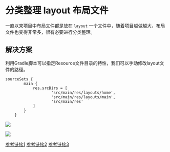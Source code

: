 # 分类整理 layout 布局文件

一直以来项目中布局文件都是放在 `layout` 一个文件中，随着项目越做越大，布局文件也变得非常多，很有必要进行分类整理。
## 解决方案
利用Gradle脚本可以指定Resource文件目录的特性，我们可以手动修改layout文件的路径。
```
sourceSets {
        main {
            res.srcDirs = [
                    'src/main/res/layouts/home',
                    'src/main/res/layouts/main',
                    'src/main/res'
            ]
        }
    }
```

![](http://onru0wbs0.bkt.clouddn.com/android/2017-04-09-16-25-40.jpg)


![](http://onru0wbs0.bkt.clouddn.com/android/2017-04-09-16-27-51.jpg)

[参考链接1](http://www.jianshu.com/p/c2c8461999be)
[参考链接2](http://www.jianshu.com/p/fcc831e87b3d)
[参考链接3](http://blog.csdn.net/u011156012/article/details/50575117)
